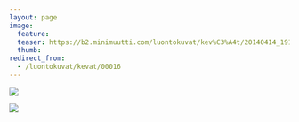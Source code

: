 ```yaml
---
layout: page
image:
  feature:
  teaser: https://b2.minimuutti.com/luontokuvat/kev%C3%A4t/20140414_191805-245px.jpg
  thumb:
redirect_from:
  - /luontokuvat/kevat/00016
---
```


![](https://b2.minimuutti.com/luontokuvat/kev%C3%A4t/20140414_190210-800px.jpg)

![](https://b2.minimuutti.com/luontokuvat/kev%C3%A4t/20140414_191805-800px.jpg)
